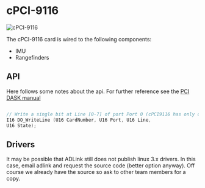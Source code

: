 # cPCI-9116 

![cPCI-9116](http://www.adlinktech.com/PD/photo/display/cPCI-9116/cPCI-9116_bimg_en_2.jpg)

The cPCI-9116 card is wired to the following components:

- IMU
- Rangefinders

## API

Here follows some notes about the api. For further reference see the [PCI DASK manual](http://www.adlinktech.com/publications/manual/Software/PCIS-DASK-X/PSDASKFR.pdf)

```c++

// Write a single bit at Line [0-7] of port Port 0 (cPCI9116 has only one port)
I16 DO_WriteLine (U16 CardNumber, U16 Port, U16 Line, 
U16 State);

```

## Drivers

It may be possible that ADLink still does not publish linux 3.x drivers. In this case, email adlink and request the source code (better option anyway). Off course we already have the source so ask to other team members for a copy.

